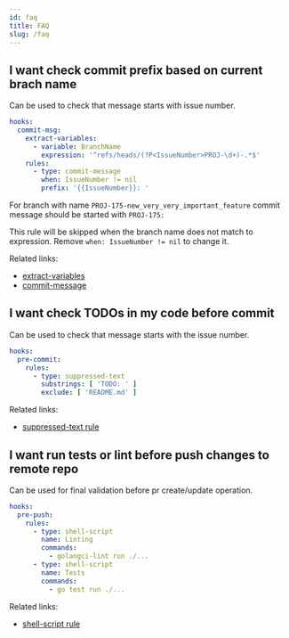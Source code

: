 ```yaml
---
id: faq
title: FAQ
slug: /faq
---
```


## I want check commit prefix based on current brach name

Can be used to check that message starts with issue number.

```yaml
hooks:
  commit-msg:
    extract-variables:
      - variable: BranchName
        expression: '^refs/heads/(?P<IssueNumber>PROJ-\d+)-.*$'
    rules:
      - type: commit-message
        when: IssueNumber != nil
        prefix: '{{IssueNumber}}: '
```

For branch with name `PROJ-175-new_very_very_important_feature` commit message should be started with `PROJ-175: `

This rule will be skipped when the branch name does not match to expression. Remove `when: IssueNumber != nil` to change it.

Related links:

<!-- TODO: Add correct links -->
- [extract-variables](/)
- [commit-message](/)

## I want check TODOs in my code before commit

Can be used to check that message starts with the issue number.

```yaml
hooks:
  pre-commit:
    rules:
      - type: suppressed-text
        substrings: [ 'TODO: ' ]
        exclude: [ 'README.md' ]
```

Related links:

<!-- TODO: Add correct links -->
- [suppressed-text rule](./configuration/rules.md#suppressed-text)

## I want run tests or lint before push changes to remote repo

Can be used for final validation before pr create/update operation.

```yaml
hooks:
  pre-push:
    rules:
      - type: shell-script
        name: Linting
        commands:
          - golangci-lint run ./...
      - type: shell-script
        name: Tests
        commands:
          - go test run ./...
```

Related links:

<!-- TODO: Add correct links -->
- [shell-script rule](./configuration/rules.md#shell-script)
